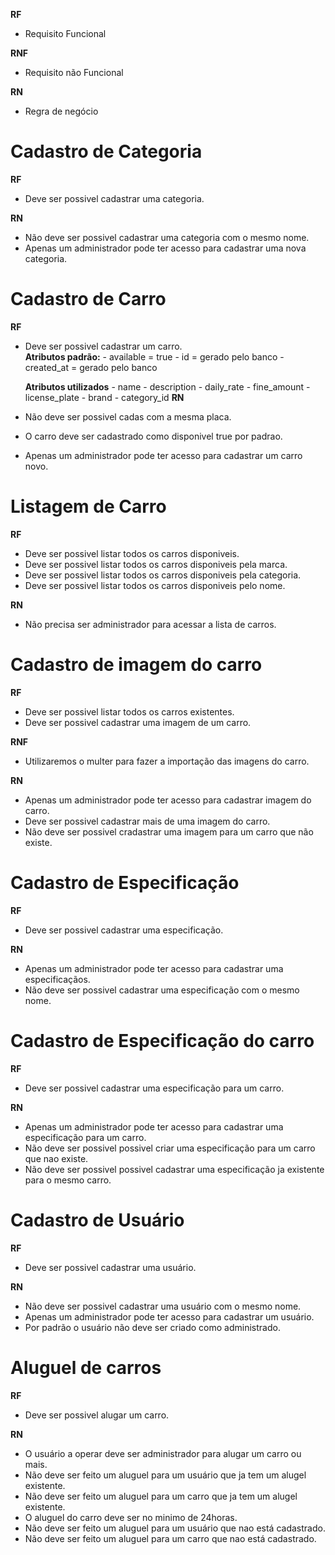 **RF**
* Requisito Funcional

**RNF**
* Requisito não Funcional

**RN**
* Regra de negócio

# Cadastro de Categoria

**RF**
* Deve ser possivel cadastrar uma categoria.

**RN**
* Não deve ser possivel cadastrar uma categoria com o mesmo nome.
* Apenas um administrador pode ter acesso para cadastrar uma nova categoria.

# Cadastro de Carro
**RF**
* Deve ser possivel cadastrar um carro.      
    **Atributos padrão:**
        - available = true
        - id = gerado pelo banco
        - created_at = gerado pelo banco
  
    **Atributos utilizados**
        - name
        - description
        - daily_rate
        - fine_amount
        - license_plate
        - brand
        - category_id
**RN**
* Não deve ser possivel cadas com a mesma placa.
* O carro deve ser cadastrado como disponivel true por padrao.
* Apenas um administrador pode ter acesso para cadastrar um carro novo.

# Listagem de Carro
**RF**
* Deve ser possivel listar todos os carros disponiveis.
* Deve ser possivel listar todos os carros disponiveis pela marca.
* Deve ser possivel listar todos os carros disponiveis pela categoria.
* Deve ser possivel listar todos os carros disponiveis pelo nome.

**RN**
* Não precisa ser administrador para acessar a lista de carros.
# Cadastro de imagem do carro

**RF**
* Deve ser possivel listar todos os carros existentes.
* Deve ser possivel cadastrar uma imagem de um carro.

**RNF** 
* Utilizaremos o multer para fazer a importação das imagens do carro.

**RN**
* Apenas um administrador pode ter acesso para cadastrar imagem do carro.
* Deve ser possivel cadastrar mais de uma imagem do carro.
* Não deve ser possivel cradastrar uma imagem para um carro que não existe.

# Cadastro de Especificação
**RF**
* Deve ser possivel cadastrar uma especificação.

**RN** 
* Apenas um administrador pode ter acesso para cadastrar uma especificaçãos.
* Não deve ser possivel cadastrar uma especificação com o mesmo nome.

# Cadastro de Especificação do carro
**RF**
* Deve ser possivel cadastrar uma especificação para um carro.

**RN** 
* Apenas um administrador pode ter acesso para cadastrar uma especificação para um carro.
* Não deve ser possivel possivel criar uma especificação para um carro que nao existe.
* Não deve ser possivel possivel cadastrar uma especificação ja existente para o mesmo  carro.

# Cadastro de Usuário
**RF**
* Deve ser possivel cadastrar uma usuário.
    
**RN** 
* Não deve ser possivel cadastrar uma usuário com o mesmo nome.
* Apenas um administrador pode ter acesso para cadastrar um usuário.
* Por padrão o usuário não deve ser criado como administrado.
    
# Aluguel de carros
**RF**
* Deve ser possivel alugar um carro.

**RN** 
* O usuário a operar deve ser administrador para alugar um carro ou mais.
* Não deve ser feito um aluguel para um usuário que ja tem um alugel existente.
* Não deve ser feito um aluguel para um carro que ja tem um alugel existente.
* O aluguel do carro deve ser no minimo de 24horas.
* Não deve ser feito um aluguel para um usuário que nao está cadastrado.
* Não deve ser feito um aluguel para um carro que nao está cadastrado.
